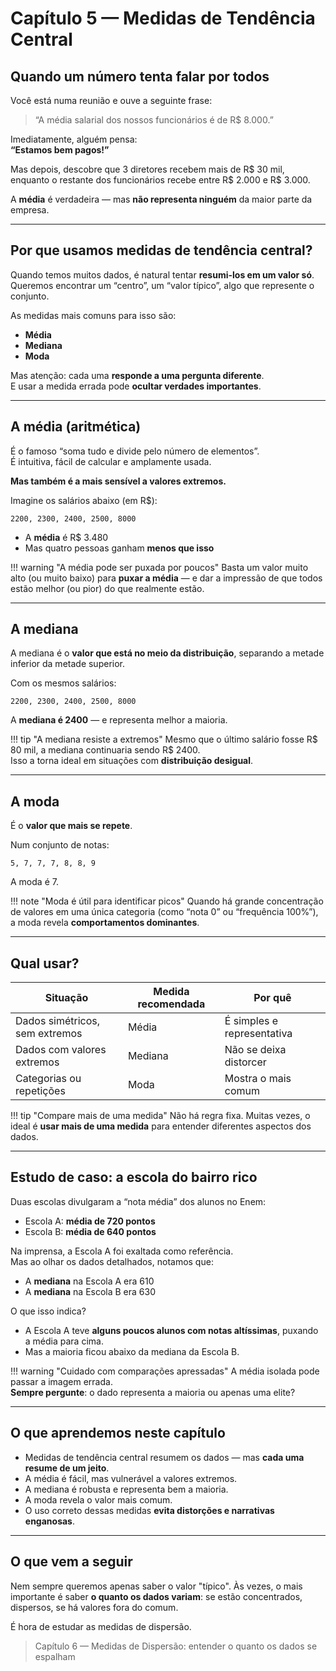 # Capítulo 5 — Medidas de Tendência Central

## Quando um número tenta falar por todos

Você está numa reunião e ouve a seguinte frase:

> “A média salarial dos nossos funcionários é de R$ 8.000.”

Imediatamente, alguém pensa:  
**“Estamos bem pagos!”**

Mas depois, descobre que 3 diretores recebem mais de R$ 30 mil, enquanto o restante dos funcionários recebe entre R$ 2.000 e R$ 3.000.

A **média** é verdadeira — mas **não representa ninguém** da maior parte da empresa.

---

## Por que usamos medidas de tendência central?

Quando temos muitos dados, é natural tentar **resumi-los em um valor só**.  
Queremos encontrar um “centro”, um “valor típico”, algo que represente o conjunto.

As medidas mais comuns para isso são:

- **Média**
- **Mediana**
- **Moda**

Mas atenção: cada uma **responde a uma pergunta diferente**.  
E usar a medida errada pode **ocultar verdades importantes**.

---

## A média (aritmética)

É o famoso “soma tudo e divide pelo número de elementos”.  
É intuitiva, fácil de calcular e amplamente usada.

**Mas também é a mais sensível a valores extremos.**

Imagine os salários abaixo (em R$):

```
2200, 2300, 2400, 2500, 8000
```

- A **média** é R$ 3.480  
- Mas quatro pessoas ganham **menos que isso**

!!! warning "A média pode ser puxada por poucos"
    Basta um valor muito alto (ou muito baixo) para **puxar a média** — e dar a impressão de que todos estão melhor (ou pior) do que realmente estão.

---

## A mediana

A mediana é o **valor que está no meio da distribuição**, separando a metade inferior da metade superior.

Com os mesmos salários:

```
2200, 2300, 2400, 2500, 8000
```

A **mediana é 2400** — e representa melhor a maioria.

!!! tip "A mediana resiste a extremos"
    Mesmo que o último salário fosse R$ 80 mil, a mediana continuaria sendo R$ 2400.  
    Isso a torna ideal em situações com **distribuição desigual**.

---

## A moda

É o **valor que mais se repete**.

Num conjunto de notas:

```
5, 7, 7, 7, 8, 8, 9
```

A moda é 7.

!!! note "Moda é útil para identificar picos"
    Quando há grande concentração de valores em uma única categoria (como “nota 0” ou “frequência 100%”), a moda revela **comportamentos dominantes**.

---

## Qual usar?

| Situação | Medida recomendada | Por quê |
|----------|---------------------|---------|
| Dados simétricos, sem extremos | Média | É simples e representativa |
| Dados com valores extremos | Mediana | Não se deixa distorcer |
| Categorias ou repetições | Moda | Mostra o mais comum |

!!! tip "Compare mais de uma medida"
    Não há regra fixa. Muitas vezes, o ideal é **usar mais de uma medida** para entender diferentes aspectos dos dados.

---

## Estudo de caso: a escola do bairro rico

Duas escolas divulgaram a “nota média” dos alunos no Enem:

- Escola A: **média de 720 pontos**
- Escola B: **média de 640 pontos**

Na imprensa, a Escola A foi exaltada como referência.  
Mas ao olhar os dados detalhados, notamos que:

- A **mediana** na Escola A era 610  
- A **mediana** na Escola B era 630

O que isso indica?

- A Escola A teve **alguns poucos alunos com notas altíssimas**, puxando a média para cima.
- Mas a maioria ficou abaixo da mediana da Escola B.

!!! warning "Cuidado com comparações apressadas"
    A média isolada pode passar a imagem errada.  
    **Sempre pergunte**: o dado representa a maioria ou apenas uma elite?

---

## O que aprendemos neste capítulo

- Medidas de tendência central resumem os dados — mas **cada uma resume de um jeito**.
- A média é fácil, mas vulnerável a valores extremos.
- A mediana é robusta e representa bem a maioria.
- A moda revela o valor mais comum.
- O uso correto dessas medidas **evita distorções e narrativas enganosas**.

---

## O que vem a seguir

Nem sempre queremos apenas saber o valor "típico". Às vezes, o mais importante é saber **o quanto os dados variam**: se estão concentrados, dispersos, se há valores fora do comum.

É hora de estudar as medidas de dispersão.

> Capítulo 6 — Medidas de Dispersão: entender o quanto os dados se espalham
